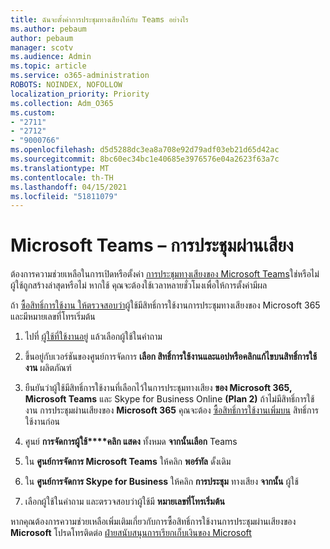 ```yaml
---
title: ฉันจะตั้งค่าการประชุมทางเสียงให้กับ Teams อย่างไร
ms.author: pebaum
author: pebaum
manager: scotv
ms.audience: Admin
ms.topic: article
ms.service: o365-administration
ROBOTS: NOINDEX, NOFOLLOW
localization_priority: Priority
ms.collection: Adm_O365
ms.custom:
- "2711"
- "2712"
- "9000766"
ms.openlocfilehash: d5d5288dc3ea8a708e92d79adf03eb21d65d42ac
ms.sourcegitcommit: 8bc60ec34bc1e40685e3976576e04a2623f63a7c
ms.translationtype: MT
ms.contentlocale: th-TH
ms.lasthandoff: 04/15/2021
ms.locfileid: "51811079"
---
```

# <a name="microsoft-teams--audio-conferencing"></a>Microsoft Teams – การประชุมผ่านเสียง

ต้องการความช่วยเหลือในการเปิดหรือตั้งค่า [การประชุมทางเสียงของ Microsoft Teams](https://docs.microsoft.com/microsoftteams/set-up-audio-conferencing-in-teams)ใช่หรือไม่  ผู้ใช้ถูกสร้างล่าสุดหรือไม่ หากใช้ คุณจะต้องใช้เวลาหลายชั่วโมงเพื่อให้การตั้งค่ามีผล

ถ้า [ซื้อสิทธิ์การใช้งาน ให้ตรวจสอบว่า](https://docs.microsoft.com/microsoftteams/set-up-audio-conferencing-in-teams#step-2-get-and-assign-licenses)ผู้ใช้มีสิทธิ์การใช้งานการประชุมทางเสียงของ Microsoft 365 และมีหมายเลขที่โทรเริ่มต้น

1. ไปที่ [ผู้ใช้ที่ใช้งานอยู่](https://admin.microsoft.com/Adminportal/Home?source=applauncher#/users) แล้วเลือกผู้ใช้ในคําถาม

2. ขึ้นอยู่กับเวอร์ชันของศูนย์การจัดการ **เลือก สิทธิ์การใช้งานและแอป****หรือคลิก****แก้ไขบนสิทธิ์การใช้งาน** ผลิตภัณฑ์

3. ยืนยันว่าผู้ใช้มีสิทธิ์การใช้งานที่เลือกไว้ในการประชุมทางเสียง **ของ Microsoft 365, Microsoft Teams** และ Skype for Business Online **(Plan 2)** ถ้าไม่มีสิทธิ์การใช้งาน การประชุมผ่านเสียงของ **Microsoft 365** คุณจะต้อง [ซื้อสิทธิ์การใช้งานเพิ่มบน](https://docs.microsoft.com/microsoftteams/teams-add-on-licensing/microsoft-teams-add-on-licensing?tabs=small-business) สิทธิ์การใช้งานก่อน

4. ศูนย์ **การจัดการผู้ใช้****คลิก แสดง** ทั้งหมด **จากนั้นเลือก** Teams

5. ใน **ศูนย์การจัดการ Microsoft Teams** ให้คลิก **พอร์ทัล** ดั้งเดิม

6. ใน **ศูนย์การจัดการ Skype for Business** ให้คลิก **การประชุม** ทางเสียง **จากนั้น** ผู้ใช้

7. เลือกผู้ใช้ในคําถาม และตรวจสอบว่าผู้ใช้มี **หมายเลขที่โทรเริ่มต้น**

หากคุณต้องการความช่วยเหลือเพิ่มเติมเกี่ยวกับการซื้อสิทธิ์การใช้งานการประชุมผ่านเสียงของ **Microsoft** โปรดโทรติดต่อ [ฝ่ายสนับสนุนการเรียกเก็บเงินของ Microsoft](https://docs.microsoft.com/microsoft-365/admin/contact-support-for-business-products?view=o365-worldwide#phone-support)
